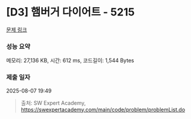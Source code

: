 # [D3] 햄버거 다이어트 - 5215 

[문제 링크](https://swexpertacademy.com/main/code/problem/problemDetail.do?contestProbId=AWT-lPB6dHUDFAVT) 

### 성능 요약

메모리: 27,136 KB, 시간: 612 ms, 코드길이: 1,544 Bytes

### 제출 일자

2025-08-07 19:49



> 출처: SW Expert Academy, https://swexpertacademy.com/main/code/problem/problemList.do